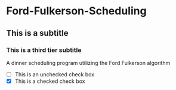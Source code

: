# Ford-Fulkerson-Scheduling

## This is a subtitle

### This is a third tier subtitle
A dinner scheduling program utilizing the Ford Fulkerson algorithm

- [ ] This is an unchecked check box
- [x] This is a checked check box
